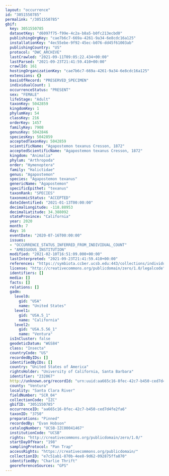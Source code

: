 ```yaml
---
layout: "occurrence"
id: "3051550785"
permalink: "/3051550785"
gbif:
  key: 3051550785
  datasetKey: "d6097f75-f99e-4c2a-b8a5-b0fc213ecbd0"
  publishingOrgKey: "cae7b6c7-669a-4261-9a34-6e8cdc16a125"
  installationKey: "4ec55ebe-9f92-45ec-b076-dd45f61003ab"
  publishingCountry: "US"
  protocol: "DWC_ARCHIVE"
  lastCrawled: "2021-09-11T09:05:22.434+00:00"
  lastParsed: "2021-09-23T21:41:59.410+00:00"
  crawlId: 161
  hostingOrganizationKey: "cae7b6c7-669a-4261-9a34-6e8cdc16a125"
  extensions: {}
  basisOfRecord: "PRESERVED_SPECIMEN"
  individualCount: 1
  occurrenceStatus: "PRESENT"
  sex: "FEMALE"
  lifeStage: "Adult"
  taxonKey: 5042859
  kingdomKey: 1
  phylumKey: 54
  classKey: 216
  orderKey: 1457
  familyKey: 7908
  genusKey: 5042846
  speciesKey: 5042859
  acceptedTaxonKey: 5042859
  scientificName: "Agapostemon texanus Cresson, 1872"
  acceptedScientificName: "Agapostemon texanus Cresson, 1872"
  kingdom: "Animalia"
  phylum: "Arthropoda"
  order: "Hymenoptera"
  family: "Halictidae"
  genus: "Agapostemon"
  species: "Agapostemon texanus"
  genericName: "Agapostemon"
  specificEpithet: "texanus"
  taxonRank: "SPECIES"
  taxonomicStatus: "ACCEPTED"
  dateIdentified: "2021-01-13T00:00:00"
  decimalLongitude: -118.88953
  decimalLatitude: 34.388092
  stateProvince: "California"
  year: 2020
  month: 7
  day: 16
  eventDate: "2020-07-16T00:00:00"
  issues:
  - "OCCURRENCE_STATUS_INFERRED_FROM_INDIVIDUAL_COUNT"
  - "AMBIGUOUS_INSTITUTION"
  modified: "2021-02-10T16:51:09.000+00:00"
  lastInterpreted: "2021-09-23T21:41:59.410+00:00"
  references: "https://symbiota.ccber.ucsb.edu:443/collections/individual/index.php?occid=232067"
  license: "http://creativecommons.org/publicdomain/zero/1.0/legalcode"
  identifiers: []
  media: []
  facts: []
  relations: []
  gadm:
    level0:
      gid: "USA"
      name: "United States"
    level1:
      gid: "USA.5_1"
      name: "California"
    level2:
      gid: "USA.5.56_1"
      name: "Ventura"
  isInCluster: false
  geodeticDatum: "WGS84"
  class: "Insecta"
  countryCode: "US"
  recordedByIDs: []
  identifiedByIDs: []
  country: "United States of America"
  rightsHolder: "University of California, Santa Barbara"
  identifier: "232067"
  http://unknown.org/recordId: "urn:uuid:aa665c16-8fec-42c7-b450-ced7d4fe2fa6"
  county: "Ventura"
  locality: "Santa Clara River"
  fieldNumber: "SCR_04"
  collectionCode: "IZC"
  gbifID: "3051550785"
  occurrenceID: "aa665c16-8fec-42c7-b450-ced7d4fe2fa6"
  taxonID: "3750"
  preparations: "Pinned"
  recordedBy: "Evan Hobson"
  catalogNumber: "UCSB-IZC00041467"
  institutionCode: "UCSB"
  rights: "http://creativecommons.org/publicdomain/zero/1.0/"
  startDayOfYear: "198"
  samplingProtocol: "Pan Trap"
  accessRights: "https://creativecommons.org/publicdomain/"
  collectionID: "e7c51ab1-870b-4ee8-9d62-092875ffa870"
  identifiedBy: "Charlie Thrift"
  georeferenceSources: "GPS"
---
```

